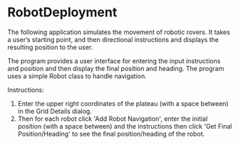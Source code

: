 # RobotDeployment
The following application simulates the movement of robotic rovers. It takes a user’s starting point, and then directional instructions and displays the resulting position to the user. 

The program provides a user interface for entering the input instructions and position and then display the final position and heading.  The program uses a simple Robot class to handle navigation.

Instructions:
1) Enter the upper right coordinates of the plateau (with a space between) in the Grid Details dialog.
2) Then for each robot click 'Add Robot Navigation', enter the initial position (with a space between) and the instructions then click 'Get Final Position/Heading' to see the final position/heading of the robot.
